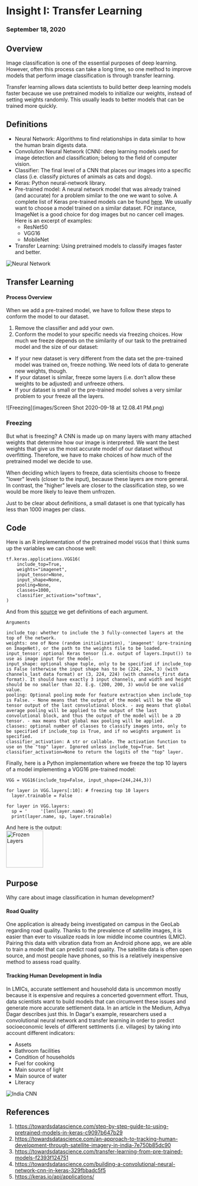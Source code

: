 # Insight I: Transfer Learning
### September 18, 2020

## Overview
Image classification is one of the essential purposes of deep learning. However, often this process can take a long time, so one method to improve models that perform image classification is through transfer learning.

Transfer learning allows data scientists to build better deep learning models faster because we use pretrained models to initialize our weights, instead of setting weights randomly. This usually leads to better models that can be trained more quickly.

## Definitions 
- Neural Network: Algorithms to find relationships in data similar to how the human brain digests data.
- Convolution Neural Network (CNN): deep learning models used for image detection and classification; belong to the field of computer vision.
- Classifier: The final level of a CNN that places our images into a specific class (i.e. classify pictures of animals as cats and dogs).
- Keras: Python neural-network library.
- Pre-trained model: A neural network model that was already trained (and accurate) for a problem similar to the one we want to solve. A complete list of Keras pre-trained models can be found [here](https://keras.io/api/applications/). We usually want to choose a model trained on a similar dataset. FOr instance, ImageNet is a good choice for dog images but no cancer cell images. Here is an excerpt of examples:
  - ResNet50
  - VGG16
  - MobileNet
- Transfer Learning: Using pretrained models to classify images faster and better.

![Neural Network](images/neural_network_image.png)

## Transfer Learning

#### Process Overview
When we add a pre-trained model, we have to follow these steps to conform the model to our dataset.

1. Remove the classifier and add your own.
2. Conform the model to your specific needs via freezing choices. How much we freeze depends on the similarity of our task to the pretrained model and the size of our dataset:
 - If your new dataset is very different from the data set the pre-trained model was trained on, freeze nothing. We need lots of data to generate new weights, though.
 - If your dataset is similar, freeze some layers (i.e. don’t allow these weights to be adjusted) and unfreeze others.
 - If your dataset is small or the pre-trained model solves a very similar problem to your freeze all the layers.

![Freezing](images/Screen Shot 2020-09-18 at 12.08.41 PM.png)

### Freezing
But what is freezing? A CNN is made up on many layers with many attached weights that determine how our image is interpreted. We want the best weights that give us the most accurate model of our dataset without overfitting. Therefore, we have to make choices of how much of the pretrained model we decide to use. 

When deciding which layers to freeze, data scientisits choose to freeze "lower" levels (closer to the input), because these layers are more general. In contrast, the "higher" levels are closer to the classification step, so we would be more likely to leave them unfrozen.

Just to be clear about definitions, a small dataset is one that typically has less than 1000 images per class. 

## Code
Here is an R implementation of the pretrained model `VGG16` that I think sums up the variables we can choose well:
```
tf.keras.applications.VGG16(
    include_top=True,
    weights="imagenet",
    input_tensor=None,
    input_shape=None,
    pooling=None,
    classes=1000,
    classifier_activation="softmax",
)
```

And from this [source](https://keras.io/api/applications/vgg/#vgg16-function) we get definitions of each argument.
```
Arguments

include_top: whether to include the 3 fully-connected layers at the top of the network.
weights: one of None (random initialization), 'imagenet' (pre-training on ImageNet), or the path to the weights file to be loaded.
input_tensor: optional Keras tensor (i.e. output of layers.Input()) to use as image input for the model.
input_shape: optional shape tuple, only to be specified if include_top is False (otherwise the input shape has to be (224, 224, 3) (with channels_last data format) or (3, 224, 224) (with channels_first data format). It should have exactly 3 input channels, and width and height should be no smaller than 32. E.g. (200, 200, 3) would be one valid value.
pooling: Optional pooling mode for feature extraction when include_top is False. - None means that the output of the model will be the 4D tensor output of the last convolutional block. - avg means that global average pooling will be applied to the output of the last convolutional block, and thus the output of the model will be a 2D tensor. - max means that global max pooling will be applied.
classes: optional number of classes to classify images into, only to be specified if include_top is True, and if no weights argument is specified.
classifier_activation: A str or callable. The activation function to use on the "top" layer. Ignored unless include_top=True. Set classifier_activation=None to return the logits of the "top" layer.
```

Finally, here is a Python implementation where we freeze the top 10 layers of a model implementing a VGG16 pre-trained model:
```
VGG = VGG16(include_top=False, input_shape=(244,244,3))

for layer in VGG.layers[:10]: # freezing top 10 layers
  layer.trainable = False
 
for layer in VGG.layers:
  sp = '     '[len(layer.name)-9]
  print(layer.name, sp, layer.trainable)
```
And here is the output:   
<img src="images/frozen_output.png" alt="Frozen Layers" width="100" >

## Purpose
Why care about image classification in human development? 

#### Road Quality
One application is already being investigated on campus in the GeoLab regarding road quality. Thanks to the prevalence of satellite images, it is easier than ever to visualize roads in low middle income countries (LMIC). Pairing this data with vibration data from an Android phone app, we are able to train a model that can predict road quality. The satellite data is often open source, and most people have phones, so this is a relatively inexpensive method to assess road quality.

#### Tracking Human Development in India
In LMICs, accurate settlement and household data is uncommon mostly because it is expensive and requires a concerted government effort. Thus, data scientists want to build models that can circumvent these issues and generate more accurate settlement data. In an article in the Medium, Adhya Dagar describes just this. In Dagar's example, researchers used a convolutional neural network and transfer learning in order to predict socioeconomic levels of different settlments (i.e. villages) by taking into account different indicators:
- Assets
- Bathroom facilities
- Condition of households
- Fuel for cooking
- Main source of light
- Main source of water
- Literacy

![India CNN](images/india_from_space_2012.jpeg)

## References
1. https://towardsdatascience.com/step-by-step-guide-to-using-pretrained-models-in-keras-c9097b647b29
2. https://towardsdatascience.com/an-approach-to-tracking-human-development-through-satellite-imagery-in-india-7e750b85dc90
3. https://towardsdatascience.com/transfer-learning-from-pre-trained-models-f2393f124751
4. https://towardsdatascience.com/building-a-convolutional-neural-network-cnn-in-keras-329fbbadc5f5
5. https://keras.io/api/applications/
